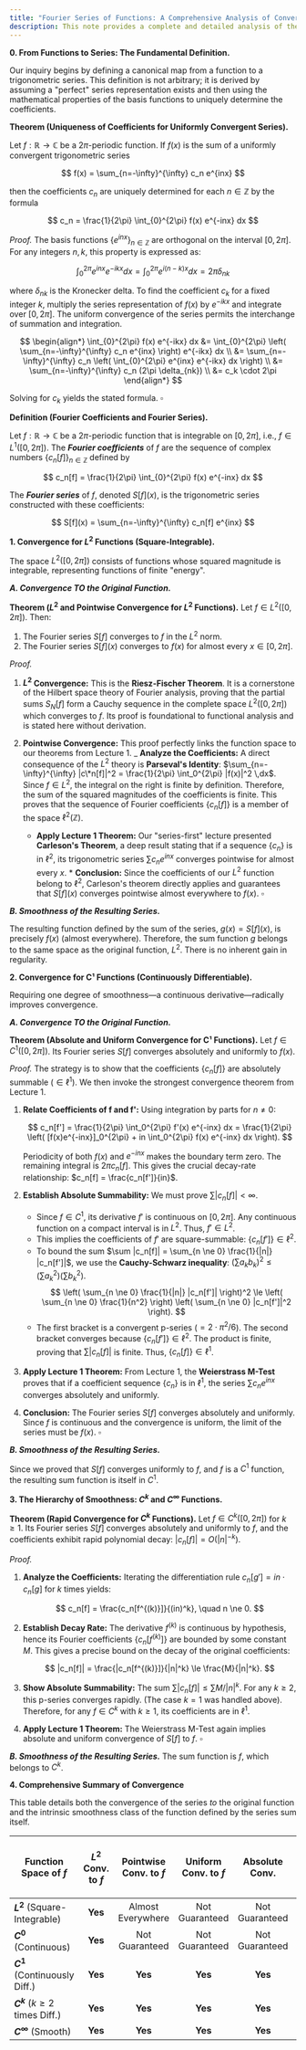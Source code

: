 ```yaml
---
title: "Fourier Series of Functions: A Comprehensive Analysis of Convergence and Smoothness"
description: This note provides a complete and detailed analysis of the convergence properties and resulting smoothness of a function's Fourier series. The behavior for each classical function space ($L^2$, C⁰, C¹, C^k, C^∞) is proven by rigorously analyzing the function's Fourier coefficients and applying the convergence theorems for general trigonometric series.
---
```


**0. From Functions to Series: The Fundamental Definition.**

Our inquiry begins by defining a canonical map from a function to a trigonometric series. This definition is not arbitrary; it is derived by assuming a "perfect" series representation exists and then using the mathematical properties of the basis functions to uniquely determine the coefficients.

**Theorem (Uniqueness of Coefficients for Uniformly Convergent Series).**

Let $f: \mathbb{R} \to \mathbb{C}$ be a $2\pi$-periodic function. If $f(x)$ is the sum of a uniformly convergent trigonometric series

$$
f(x) = \sum_{n=-\infty}^{\infty} c_n e^{inx}
$$

then the coefficients $c_n$ are uniquely determined for each $n \in \mathbb{Z}$ by the formula

$$
c_n = \frac{1}{2\pi} \int_{0}^{2\pi} f(x) e^{-inx} dx
$$

_Proof._
The basis functions $\{e^{inx}\}_{n \in \mathbb{Z}}$ are orthogonal on the interval $[0, 2\pi]$. For any integers $n, k$, this property is expressed as:

$$
\int_{0}^{2\pi} e^{inx} e^{-ikx} dx = \int_{0}^{2\pi} e^{i(n-k)x} dx = 2\pi \delta_{nk}
$$

where $\delta_{nk}$ is the Kronecker delta. To find the coefficient $c_k$ for a fixed integer $k$, multiply the series representation of $f(x)$ by $e^{-ikx}$ and integrate over $[0, 2\pi]$. The uniform convergence of the series permits the interchange of summation and integration.

$$
\begin{align*}
\int_{0}^{2\pi} f(x) e^{-ikx} dx &= \int_{0}^{2\pi} \left( \sum_{n=-\infty}^{\infty} c_n e^{inx} \right) e^{-ikx} dx \\
&= \sum_{n=-\infty}^{\infty} c_n \left( \int_{0}^{2\pi} e^{inx} e^{-ikx} dx \right) \\
&= \sum_{n=-\infty}^{\infty} c_n (2\pi \delta_{nk}) \\
&= c_k \cdot 2\pi
\end{align*}
$$

Solving for $c_k$ yields the stated formula.
$\square$

**Definition (Fourier Coefficients and Fourier Series).**

Let $f: \mathbb{R} \to \mathbb{C}$ be a $2\pi$-periodic function that is integrable on $[0, 2\pi]$, i.e., $f \in L^1([0, 2\pi])$. The **_Fourier coefficients_** of $f$ are the sequence of complex numbers $\{c_n[f]\}_{n \in \mathbb{Z}}$ defined by

$$
c_n[f] = \frac{1}{2\pi} \int_{0}^{2\pi} f(x) e^{-inx} dx
$$

The **_Fourier series_** of $f$, denoted $S[f](x)$, is the trigonometric series constructed with these coefficients:

$$
S[f](x) = \sum_{n=-\infty}^{\infty} c_n[f] e^{inx}
$$

**1. Convergence for $L^2$ Functions (Square-Integrable).**

The space $L^2([0, 2\pi])$ consists of functions whose squared magnitude is integrable, representing functions of finite "energy".

**_A. Convergence TO the Original Function._**

**Theorem ($L^2$ and Pointwise Convergence for $L^2$ Functions).**
Let $f \in L^2([0, 2\pi])$. Then:

1.  The Fourier series $S[f]$ converges to $f$ in the $L^2$ norm.
2.  The Fourier series $S[f](x)$ converges to $f(x)$ for almost every $x \in [0, 2\pi]$.

_Proof._

1.  **$L^2$ Convergence:** This is the **Riesz-Fischer Theorem**. It is a cornerstone of the Hilbert space theory of Fourier analysis, proving that the partial sums $S_N[f]$ form a Cauchy sequence in the complete space $L^2([0, 2\pi])$ which converges to $f$. Its proof is foundational to functional analysis and is stated here without derivation.

2.  **Pointwise Convergence:** This proof perfectly links the function space to our theorems from Lecture 1.
    _ **Analyze the Coefficients:** A direct consequence of the $L^2$ theory is **Parseval's Identity**: $\sum_{n=-\infty}^{\infty} |c\*n[f]|^2 = \frac{1}{2\pi} \int_0^{2\pi} |f(x)|^2 \,dx$. Since $f \in L^2$, the integral on the right is finite by definition. Therefore, the sum of the squared magnitudes of the coefficients is finite. This proves that the sequence of Fourier coefficients $\{c_n[f]\}$ is a member of the space $\ell^2(\mathbb{Z})$.
    - **Apply Lecture 1 Theorem:** Our "series-first" lecture presented **Carleson's Theorem**, a deep result stating that if a sequence $\{c_n\}$ is in $\ell^2$, its trigonometric series $\sum c_n e^{inx}$ converges pointwise for almost every $x$. \* **Conclusion:** Since the coefficients of our $L^2$ function belong to $\ell^2$, Carleson's theorem directly applies and guarantees that $S[f](x)$ converges pointwise almost everywhere to $f(x)$.
      $\square$

**_B. Smoothness of the Resulting Series._**

The resulting function defined by the sum of the series, $g(x) = S[f](x)$, is precisely $f(x)$ (almost everywhere). Therefore, the sum function $g$ belongs to the same space as the original function, $L^2$. There is no inherent gain in regularity.

**2. Convergence for C¹ Functions (Continuously Differentiable).**

Requiring one degree of smoothness—a continuous derivative—radically improves convergence.

**_A. Convergence TO the Original Function._**

**Theorem (Absolute and Uniform Convergence for C¹ Functions).**
Let $f \in C^1([0, 2\pi])$. Its Fourier series $S[f]$ converges absolutely and uniformly to $f(x)$.

_Proof._
The strategy is to show that the coefficients $\{c_n[f]\}$ are absolutely summable ($\in \ell^1$). We then invoke the strongest convergence theorem from Lecture 1.

1.  **Relate Coefficients of f and f':** Using integration by parts for $n \ne 0$:

    $$
    c_n[f'] = \frac{1}{2\pi} \int_0^{2\pi} f'(x) e^{-inx} dx = \frac{1}{2\pi} \left( [f(x)e^{-inx}]_0^{2\pi} + in \int_0^{2\pi} f(x) e^{-inx} dx \right).
    $$

    Periodicity of both $f(x)$ and $e^{-inx}$ makes the boundary term zero. The remaining integral is $2\pi c_n[f]$. This gives the crucial decay-rate relationship: $c_n[f] = \frac{c_n[f']}{in}$.

2.  **Establish Absolute Summability:** We must prove $\sum |c_n[f]| < \infty$.

    - Since $f \in C^1$, its derivative $f'$ is continuous on $[0, 2\pi]$. Any continuous function on a compact interval is in $L^2$. Thus, $f' \in L^2$.
    - This implies the coefficients of $f'$ are square-summable: $\{c_n[f']\} \in \ell^2$.
    - To bound the sum $\sum |c_n[f]| = \sum_{n \ne 0} \frac{1}{|n|} |c_n[f']|$, we use the **Cauchy-Schwarz inequality**: $(\sum a_k b_k)^2 \le (\sum a_k^2)(\sum b_k^2)$.
      $$
      \left( \sum_{n \ne 0} \frac{1}{|n|} |c_n[f']| \right)^2 \le \left( \sum_{n \ne 0} \frac{1}{n^2} \right) \left( \sum_{n \ne 0} |c_n[f']|^2 \right).
      $$
    - The first bracket is a convergent p-series ($=2 \cdot \pi^2/6$). The second bracket converges because $\{c_n[f']\} \in \ell^2$. The product is finite, proving that $\sum |c_n[f]|$ is finite. Thus, $\{c_n[f]\} \in \ell^1$.

3.  **Apply Lecture 1 Theorem:** From Lecture 1, the **Weierstrass M-Test** proves that if a coefficient sequence $\{c_n\}$ is in $\ell^1$, the series $\sum c_n e^{inx}$ converges absolutely and uniformly.

4.  **Conclusion:** The Fourier series $S[f]$ converges absolutely and uniformly. Since $f$ is continuous and the convergence is uniform, the limit of the series must be $f(x)$.
    $\square$

**_B. Smoothness of the Resulting Series._**

Since we proved that $S[f]$ converges uniformly to $f$, and $f$ is a $C^1$ function, the resulting sum function is itself in $C^1$.

**3. The Hierarchy of Smoothness: $C^k$ and $C^∞$ Functions.**

**Theorem (Rapid Convergence for $C^k$ Functions).**
Let $f \in C^k([0, 2\pi])$ for $k \ge 1$. Its Fourier series $S[f]$ converges absolutely and uniformly to $f$, and the coefficients exhibit rapid polynomial decay: $|c_n[f]| = O(|n|^{-k})$.

_Proof._

1.  **Analyze the Coefficients:** Iterating the differentiation rule $c_n[g'] = in \cdot c_n[g]$ for $k$ times yields:

    $$
    c_n[f] = \frac{c_n[f^{(k)}]}{(in)^k}, \quad n \ne 0.
    $$

2.  **Establish Decay Rate:** The derivative $f^{(k)}$ is continuous by hypothesis, hence its Fourier coefficients $\{c_n[f^{(k)}]\}$ are bounded by some constant $M$. This gives a precise bound on the decay of the original coefficients:

    $$
    |c_n[f]| = \frac{|c_n[f^{(k)}]}{|n|^k} \le \frac{M}{|n|^k}.
    $$

3.  **Show Absolute Summability:** The sum $\sum |c_n[f]| \le \sum M/|n|^k$. For any $k \ge 2$, this p-series converges rapidly. (The case $k=1$ was handled above). Therefore, for any $f \in C^k$ with $k \ge 1$, its coefficients are in $\ell^1$.

4.  **Apply Lecture 1 Theorem:** The Weierstrass M-Test again implies absolute and uniform convergence of $S[f]$ to $f$.
    $\square$

**_B. Smoothness of the Resulting Series._**
The sum function is $f$, which belongs to $C^k$.

**4. Comprehensive Summary of Convergence**

This table details both the convergence of the series _to_ the original function and the intrinsic smoothness class of the function defined by the series sum itself.

| Function Space of $f$           | $L^2$ Conv. to $f$ | Pointwise Conv. to $f$ | Uniform Conv. to $f$ | Absolute Conv. | Smoothness Class of the Sum Function $S[f]$ |
| ------------------------------- | :----------------: | :--------------------: | :------------------: | :------------: | :-----------------------------------------: |
| **$L^2$** (Square-Integrable)   |      **Yes**       |   Almost Everywhere    |    Not Guaranteed    | Not Guaranteed |                    $L^2$                    |
| **$C^0$** (Continuous)          |      **Yes**       |     Not Guaranteed     |    Not Guaranteed    | Not Guaranteed |               Not Guaranteed                |
| **$C^1$** (Continuously Diff.)  |      **Yes**       |        **Yes**         |       **Yes**        |    **Yes**     |                    $C^1$                    |
| **$C^k$** ($k ≥ 2$ times Diff.) |      **Yes**       |        **Yes**         |       **Yes**        |    **Yes**     |                    $C^k$                    |
| **$C^\infty$** (Smooth)         |      **Yes**       |        **Yes**         |       **Yes**        |    **Yes**     |                 $C^\infty$                  |
